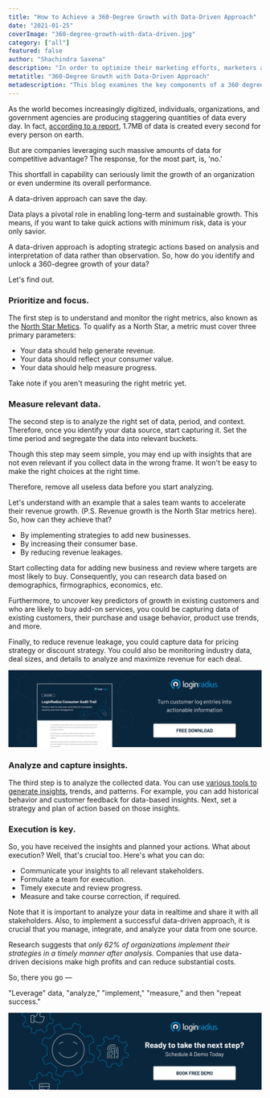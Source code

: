 ```yaml
---
title: "How to Achieve a 360-Degree Growth with Data-Driven Approach"
date: "2021-01-25"
coverImage: "360-degree-growth-with-data-driven.jpg"
category: ["all"]
featured: false
author: "Shachindra Saxena"
description: "In order to optimize their marketing efforts, marketers are continually searching for a better plan, and a 360 data driven approach would be crucial to unravelling the required customer insights."
metatitle: "360-Degree Growth with Data-Driven Approach"
metadescription: "This blog examines the key components of a 360 degree data-driven strategy to increase your business."
---
```



As the world becomes increasingly digitized, individuals, organizations, and government agencies are producing staggering quantities of data every day. In fact, [according to a report](https://www.domo.com/solution/data-never-sleeps-6), 1.7MB of data is created every second for every person on earth.  

But are companies leveraging such massive amounts of data for competitive advantage? The response, for the most part, is, 'no.'

This shortfall in capability can seriously limit the growth of an organization or even undermine its overall performance.

A data-driven approach can save the day. 

Data plays a pivotal role in enabling long-term and sustainable growth. This means, if you want to take quick actions with minimum risk, data is your only savior. 

A data-driven approach is adopting strategic actions based on analysis and interpretation of data rather than observation. So, how do you identify and unlock a 360-degree growth of your data? 

Let's find out. 


### **Prioritize and focus.**

The first step is to understand and monitor the right metrics, also known as the [North Star Metics](https://www.loginradius.com/blog/fuel/2021/01/north-star-metrics-nsm/). To qualify as a North Star, a metric must cover three primary parameters: 



*   Your data should help generate revenue. 
*   Your data should reflect your consumer value.
*   Your data should help measure progress. 

Take note if you aren't measuring the right metric yet. 


### Measure relevant data.

The second step is to analyze the right set of data, period, and context. Therefore, once you identify your data source, start capturing it. Set the time period and segregate the data into relevant buckets.

Though this step may seem simple, you may end up with insights that are not even relevant if you collect data in the wrong frame. It won't be easy to make the right choices at the right time. 

Therefore, remove all useless data before you start analyzing.

Let's understand with an example that a sales team wants to accelerate their revenue growth. (P.S. Revenue growth is the North Star metrics here). So, how can they achieve that?



*   By implementing strategies to add new businesses.
*   By increasing their consumer base.
*   By reducing revenue leakages.

Start collecting data for adding new business and review where targets are most likely to buy. Consequently, you can research data based on demographics, firmographics, economics, etc. 

Furthermore, to uncover key predictors of growth in existing customers and who are likely to buy add-on services, you could be capturing data of existing customers, their purchase and usage behavior, product use trends, and more. 

Finally, to reduce revenue leakage, you could capture data for pricing strategy or discount strategy. You could also be monitoring industry data, deal sizes, and details to analyze and maximize revenue for each deal.  


[![consumer-audit-trail](consumer-audit-trail.jpg)](https://www.loginradius.com/resource/loginradius-consumer-audit-trail)


### **Analyze and capture insights.**

The third step is to analyze the collected data. You can use [various tools to generate insights](https://www.loginradius.com/customer-insights/), trends, and patterns. For example, you can add historical behavior and customer feedback for data-based insights. Next, set a strategy and plan of action based on those insights. 


### **Execution is key.**

So, you have received the insights and planned your actions. What about execution? Well, that's crucial too. Here's what you can do: 



*   Communicate your insights to all relevant stakeholders.
*   Formulate a team for execution.
*   Timely execute and review progress.
*   Measure and take course correction, if required.

Note that it is important to analyze your data in realtime and share it with all stakeholders. Also, to implement a successful data-driven approach, it is crucial that you manage, integrate, and analyze your data from one source. 

Research suggests that _only 62% of organizations implement their strategies in a timely manner after analysis._ Companies that use data-driven decisions make high profits and can reduce substantial costs. 

So, there you go —

"Leverage" data, "analyze," "implement," "measure," and then "repeat success." 


[![book-a-demo-loginradius](../../assets/book-a-demo-loginradius.png)](https://www.loginradius.com/book-a-demo/)
